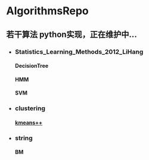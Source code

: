 # AlgorithmsRepo
## 若干算法 python实现，正在维护中...

+ ### Statistics_Learning_Methods_2012_LiHang                                              
  #### DecisionTree             
  #### HMM             
  #### SVM               

+ ### clustering        
  #### [kmeans++](https://github.com/errorplayer/AlgorithmsRepo/blob/master/clustering/kmeans%2B%2B.ipynb)                           
+ ### string                    
  #### BM            
